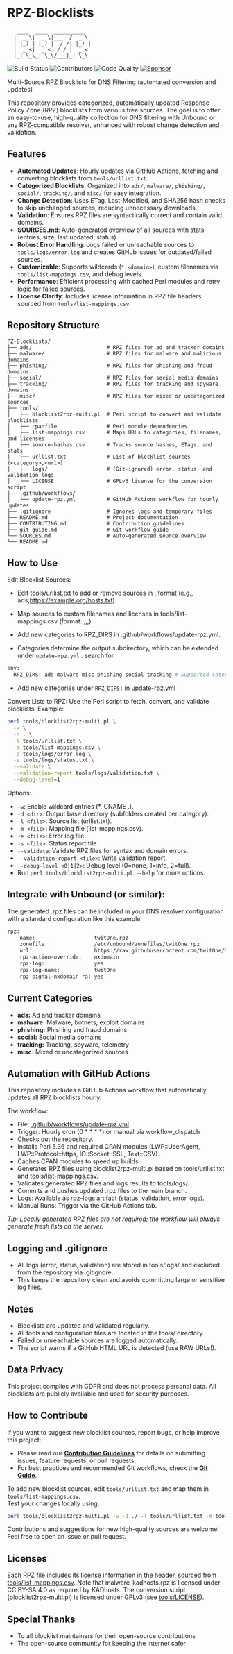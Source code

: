 # RPZ-Blocklists
```
   ____  ____  __________ 
  |  _ \|  _ \|___  /  _ \ 
  | |_) | |_) |  / /| |_) | 
  |  _ <|  _ <  / / |  _ < 
  |_| \_\_| \_\/___|_| \_\ 
```


![Build Status](https://github.com/twitOne/RPZ-Blocklists/actions/workflows/update-rpz.yml/badge.svg)
![Contributors](https://img.shields.io/github/contributors/twitOne/RPZ-Blocklists)
![Code Quality](https://img.shields.io/badge/code%20quality-perl%20script-lightgrey)
[![Sponsor](https://img.shields.io/badge/Sponsor-GitHub%20Sponsors-blueviolet)](https://github.com/sponsors/twitOne)

Multi-Source RPZ Blocklists for DNS Filtering (automated conversion and updates)

This repository provides categorized, automatically updated Response Policy Zone (RPZ) blocklists from various free sources. The goal is to offer an easy-to-use, high-quality collection for DNS filtering with Unbound or any RPZ-compatible resolver, enhanced with robust change detection and validation.

## Features

- **Automated Updates**: Hourly updates via GitHub Actions, fetching and converting blocklists from `tools/urllist.txt`.
- **Categorized Blocklists**: Organized into `ads/`, `malware/`, `phishing/`, `social/`, `tracking/`, and `misc/` for easy integration.
- **Change Detection**: Uses ETag, Last-Modified, and SHA256 hash checks to skip unchanged sources, reducing unnecessary downloads.
- **Validation**: Ensures RPZ files are syntactically correct and contain valid domains.
- **SOURCES.md**: Auto-generated overview of all sources with stats (entries, size, last updated, status).
- **Robust Error Handling**: Logs failed or unreachable sources to `tools/logs/error.log` and creates GitHub issues for outdated/failed sources.
- **Customizable**: Supports wildcards (`*.<domain>`), custom filenames via `tools/list-mappings.csv`, and debug levels.
- **Performance**: Efficient processing with cached Perl modules and retry logic for failed sources.
- **License Clarity**: Includes license information in RPZ file headers, sourced from `tools/list-mappings.csv`.

## Repository Structure

```text
PZ-Blocklists/
├── ads/                        # RPZ files for ad and tracker domains
├── malware/                    # RPZ files for malware and malicious domains
├── phishing/                   # RPZ files for phishing and fraud domains
├── social/                     # RPZ files for social media domains
├── tracking/                   # RPZ files for tracking and spyware domains
├── misc/                       # RPZ files for mixed or uncategorized sources
├── tools/
│   ├── blocklist2rpz-multi.pl  # Perl script to convert and validate blocklists
│   ├── cpanfile                # Perl module dependencies
│   ├── list-mappings.csv       # Maps URLs to categories, filenames, and licenses
│   ├── source-hashes.csv       # Tracks source hashes, ETags, and stats
│   ├── urllist.txt             # List of blocklist sources (<category>,<url>)
│   ├── logs/                   # (Git-ignored) error, status, and validation logs
│   └── LICENSE                 # GPLv3 license for the conversion script
├── .github/workflows/
│   └── update-rpz.yml          # GitHub Actions workflow for hourly updates
├── .gitignore                  # Ignores logs and temporary files
├── README.md                   # Project documentation
├── CONTRIBUTING.md             # Contribution guidelines
├── git-guide.md                # Git workflow guide
└── SOURCES.md                  # Auto-generated source overview
└── README.md
```

## How to Use

Edit Blocklist Sources:

- Edit tools/urllist.txt to add or remove sources in <category>,<url> format (e.g., ads,https://example.org/hosts.txt).
- Map sources to custom filenames and licenses in tools/list-mappings.csv (format: <url>,<category>,<filename>,<comments>).
- Add new categories to RPZ_DIRS in .github/workflows/update-rpz.yml.

- Categories determine the output subdirectory, which can be extended under `update-rpz.yml` . search for 
```bash
env:
  RPZ_DIRS: ads malware misc phishing social tracking # Supported categories, add here new categories if needed
```
- Add new categories under `RPZ_DIRS:` in update-rpz.yml

Convert Lists to RPZ:
Use the Perl script to fetch, convert, and validate blocklists. Example:

```bash
perl tools/blocklist2rpz-multi.pl \
  -w \
  -d . \
  -l tools/urllist.txt \
  -m tools/list-mappings.csv \
  -e tools/logs/error.log \
  -s tools/logs/status.txt \
  --validate \
  --validation-report tools/logs/validation.txt \
  --debug-level=1
```

Options:
-  `-w`: Enable wildcard entries (*.<domain> CNAME .).
-  `-d <dir>`: Output base directory (subfolders created per category).
-  `-l <file>`: Source list (urllist.txt).
-  `-m <file>`: Mapping file (list-mappings.csv).
-  `-e <file>`: Error log file.
-  `-s <file>`: Status report file.
-  `--validate`: Validate RPZ files for syntax and domain errors.
-  `--validation-report <file>`: Write validation report.
-  `--debug-level <0|1|2>`: Debug level (0=none, 1=info, 2=full).
-  Run `perl tools/blocklist2rpz-multi.pl --help` for more options.

## Integrate with Unbound (or similar):

The generated .rpz files can be included in your DNS resolver configuration with a standard configuration like this example
```bash
rpz:
    name:                   twitOne.rpz
    zonefile:               /etc/unbound/zonefiles/twitOne.rpz
    url:                    https://raw.githubusercontent.com/twitOne/RPZ-Blocklists/main/ads/ads_example.rpz
    rpz-action-override:    nxdomain
    rpz-log:                yes
    rpz-log-name:           twitOne
    rpz-signal-nxdomain-ra: yes

``` 

## Current Categories

- **ads:** Ad and tracker domains
- **malware:** Malware, botnets, exploit domains
- **phishing:** Phishing and fraud domains
- **social:** Social media domains
- **tracking:** Tracking, spyware, telemetry
- **misc:** Mixed or uncategorized sources

## Automation with GitHub Actions

This repository includes a GitHub Actions workflow that automatically updates all RPZ blocklists hourly.

The workflow:

- File: [.github/workflows/update-rpz.yml](.github/workflows/update-rpz.yml) .
- Trigger: Hourly cron (0 * * * *) or manual via workflow_dispatch
- Checks out the repository.
- Installs Perl 5.36 and required CPAN modules (LWP::UserAgent, LWP::Protocol::https, IO::Socket::SSL, Text::CSV).
- Caches CPAN modules to speed up builds.
- Generates RPZ files using blocklist2rpz-multi.pl based on tools/urllist.txt and tools/list-mappings.csv.
- Validates generated RPZ files and logs results to tools/logs/.
- Commits and pushes updated .rpz files to the main branch.
- Logs: Available as rpz-logs artifact (status, validation, error logs).
- Manual Runs: Trigger via the GitHub Actions tab.

*Tip: Locally generated RPZ files are not required; the workflow will always generate fresh lists on the server.*

## Logging and .gitignore

- All logs (error, status, validation) are stored in tools/logs/ and excluded from the repository via .gitignore.
- This keeps the repository clean and avoids committing large or sensitive log files.

## Notes

- Blocklists are updated and validated regularly.
- All tools and configuration files are located in the tools/ directory.
- Failed or unreachable sources are logged automatically.
- The script warns if a GitHub HTML URL is detected (use RAW URLs!).

## Data Privacy

This project complies with GDPR and does not process personal data. All blocklists are publicly available and used for security purposes.

## How to Contribute

If you want to suggest new blocklist sources, report bugs, or help improve this project:

- Please read our **[Contribution Guidelines](CONTRIBUTING.md)** for details on submitting issues, feature requests, or pull requests.
- For best practices and recommended Git workflows, check the **[Git Guide](git-guide.md)**.

To add new blocklist sources, edit `tools/urllist.txt` and map them in `tools/list-mappings.csv`.  
Test your changes locally using:
```bash
perl tools/blocklist2rpz-multi.pl -w -d ./ -l tools/urllist.txt -m tools/list-mappings.csv
```

Contributions and suggestions for new high-quality sources are welcome!  
Feel free to open an issue or pull request.

## Licenses

Each RPZ file includes its license information in the header, sourced from [tools/list-mappings.csv](tools/list-mappings.csv). Note that malware_kadhosts.rpz is licensed under CC BY-SA 4.0 as required by KADhosts. The conversion script (blocklist2rpz-multi.pl) is licensed under GPLv3 (see [tools/LICENSE](tools/LICENSE)).

## Special Thanks

- To all blocklist maintainers for their open-source contributions
- The open-source community for keeping the internet safer
